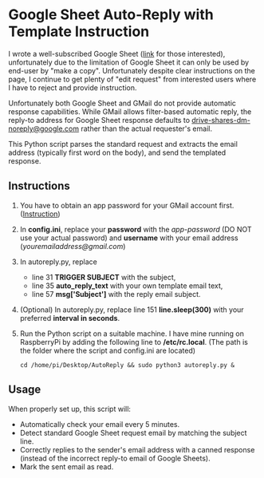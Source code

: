 # Google Sheet Auto-Reply with Template Instruction
I wrote a well-subscribed Google Sheet ([link](https://www.reddit.com/r/AusFinance/s/VHJ25VpNKu) for those interested), unfortunately due to the limitation of Google Sheet it can only be used by end-user by "make a copy". Unfortunately despite clear instructions on the page, I continue to get plenty of "edit request" from interested users where I have to reject and provide instruction. 

Unfortunately both Google Sheet and GMail do not provide automatic response capabilities. While GMail allows filter-based automatic reply, the reply-to address for Google Sheet response defaults to drive-shares-dm-noreply@google.com rather than the actual requester's email. 

This Python script parses the standard request and extracts the email address (typically first word on the body), and send the templated response. 

## Instructions

1. You have to obtain an app password for your GMail account first. ([Instruction](https://support.google.com/mail/answer/185833?hl=en))

2. In **config.ini**, replace your **password** with the _app-password_ (DO NOT use your actual password) and **username** with your email address (_youremailaddress@gmail.com_)

3. In autoreply.py, replace
   - line 31 **TRIGGER SUBJECT** with the subject,
   - line 35 **auto_reply_text** with your own template email text,
   - line 57 **msg['Subject']** with the reply email subject. 

5. (Optional) In autoreply.py, replace line 151 **line.sleep(300)** with your preferred **interval in seconds**. 

6. Run the Python script on a suitable machine. I have mine running on RaspberryPi by adding the following line to **/etc/rc.local**. (The path is the folder where the script and config.ini are located)

   `cd /home/pi/Desktop/AutoReply && sudo python3 autoreply.py &`

## Usage

When properly set up, this script will:
- Automatically check your email every 5 minutes.
- Detect standard Google Sheet request email by matching the subject line.
- Correctly replies to the sender's email address with a canned response (instead of the incorrect reply-to email of Google Sheets). 
- Mark the sent email as read. 
